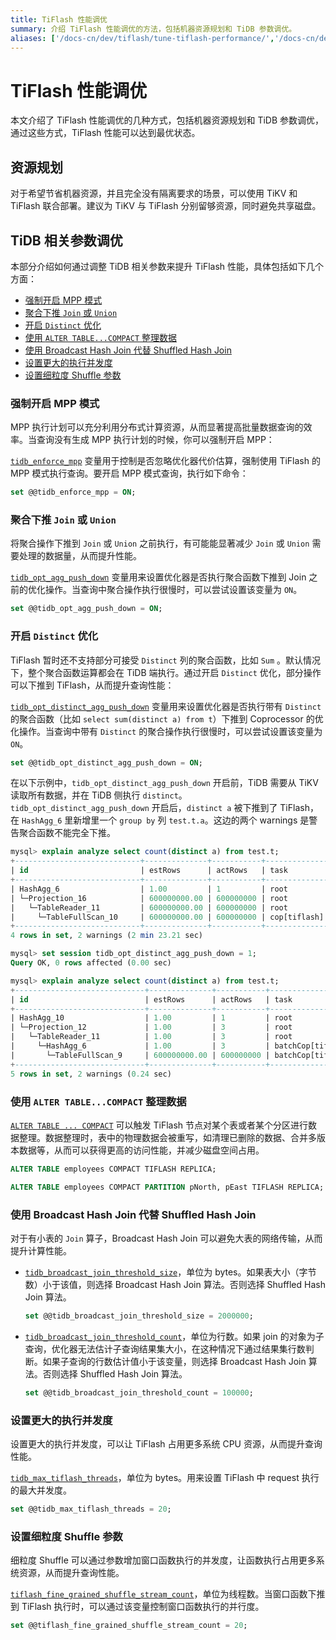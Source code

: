 ```yaml
---
title: TiFlash 性能调优
summary: 介绍 TiFlash 性能调优的方法，包括机器资源规划和 TiDB 参数调优。
aliases: ['/docs-cn/dev/tiflash/tune-tiflash-performance/','/docs-cn/dev/reference/tiflash/tune-performance/']
---
```


# TiFlash 性能调优

本文介绍了 TiFlash 性能调优的几种方式，包括机器资源规划和 TiDB 参数调优，通过这些方式，TiFlash 性能可以达到最优状态。

## 资源规划

对于希望节省机器资源，并且完全没有隔离要求的场景，可以使用 TiKV 和 TiFlash 联合部署。建议为 TiKV 与 TiFlash 分别留够资源，同时避免共享磁盘。

## TiDB 相关参数调优

本部分介绍如何通过调整 TiDB 相关参数来提升 TiFlash 性能，具体包括如下几个方面：

- [强制开启 MPP 模式](#强制开启-mpp-模式)
- [聚合下推 `Join` 或 `Union`](#聚合下推-join-或-union)
- [开启 `Distinct` 优化](#开启-distinct-优化)
- [使用 `ALTER TABLE...COMPACT` 整理数据](#使用-alter-tablecompact-整理数据)
- [使用 Broadcast Hash Join 代替 Shuffled Hash Join](#使用-broadcast-hash-join-代替-shuffled-hash-join)
- [设置更大的执行并发度](#设置更大的执行并发度)
- [设置细粒度 Shuffle 参数](#设置细粒度-shuffle-参数)

### 强制开启 MPP 模式

MPP 执行计划可以充分利用分布式计算资源，从而显著提高批量数据查询的效率。当查询没有生成 MPP 执行计划的时候，你可以强制开启 MPP：

[`tidb_enforce_mpp`](/system-variables.md#tidb_enforce_mpp-从-v51-版本开始引入) 变量用于控制是否忽略优化器代价估算，强制使用 TiFlash 的 MPP 模式执行查询。要开启 MPP 模式查询，执行如下命令：

```sql
set @@tidb_enforce_mpp = ON;
```

### 聚合下推 `Join` 或 `Union`

将聚合操作下推到 `Join` 或 `Union` 之前执行，有可能能显著减少 `Join` 或 `Union` 需要处理的数据量，从而提升性能。

[`tidb_opt_agg_push_down`](/system-variables.md#tidb_opt_agg_push_down) 变量用来设置优化器是否执行聚合函数下推到 Join 之前的优化操作。当查询中聚合操作执行很慢时，可以尝试设置该变量为 `ON`。

```sql
set @@tidb_opt_agg_push_down = ON;
```

### 开启 `Distinct` 优化

TiFlash 暂时还不支持部分可接受 `Distinct` 列的聚合函数，比如 `Sum` 。默认情况下，整个聚合函数运算都会在 TiDB 端执行。通过开启 `Distinct` 优化，部分操作可以下推到 TiFlash，从而提升查询性能：

[`tidb_opt_distinct_agg_push_down`](/system-variables.md#tidb_opt_distinct_agg_push_down) 变量用来设置优化器是否执行带有 `Distinct` 的聚合函数（比如 `select sum(distinct a) from t`）下推到 Coprocessor 的优化操作。当查询中带有 `Distinct` 的聚合操作执行很慢时，可以尝试设置该变量为 `ON`。

```sql
set @@tidb_opt_distinct_agg_push_down = ON;
```

在以下示例中，`tidb_opt_distinct_agg_push_down` 开启前，TiDB 需要从 TiKV 读取所有数据，并在 TiDB 侧执行 `distinct`。`tidb_opt_distinct_agg_push_down` 开启后，`distinct a` 被下推到了 TiFlash，在 `HashAgg_6` 里新增里一个 `group by` 列 `test.t.a`。这边的两个 warnings 是警告聚合函数不能完全下推。

```sql
mysql> explain analyze select count(distinct a) from test.t;
+----------------------------+--------------+-----------+--------------+---------------+--------------------------------------------------------------------------------------------------------------------------------------------------------------------------------------------------------------------------------------------------------------------------------------------------------------------------------------------------+--------------------------------------------------------+----------+---------+
| id                         | estRows      | actRows   | task         | access object | execution info                                                                                                                                                                                                                                                                                                                                   | operator info                                          | memory   | disk    |
+----------------------------+--------------+-----------+--------------+---------------+--------------------------------------------------------------------------------------------------------------------------------------------------------------------------------------------------------------------------------------------------------------------------------------------------------------------------------------------------+--------------------------------------------------------+----------+---------+
| HashAgg_6                  | 1.00         | 1         | root         |               | time:2m23.2s, loops:2                                                                                                                                                                                                                                                                                                                            | funcs:sum(distinct Column#23)->Column#22               | 41.3 KB  | 0 Bytes |
| └─Projection_16            | 600000000.00 | 600000000 | root         |               | time:2.51s, loops:586548, Concurrency:5                                                                                                                                                                                                                                                                                                          | cast(test.t.a, decimal(10,0) BINARY)->Column#23        | 243.2 KB | N/A     |
|   └─TableReader_11         | 600000000.00 | 600000000 | root         |               | time:1.6s, loops:586548, cop_task: {num: 1173, max: 256.2ms, min: 25.1ms, avg: 46.9ms, p95: 63.5ms, rpc_num: 1173, rpc_time: 55s, copr_cache_hit_ratio: 0.00, distsql_concurrency: 15}                                                                                                                                                           | data:TableFullScan_10                                  | 70.2 MB  | N/A     |
|     └─TableFullScan_10     | 600000000.00 | 600000000 | cop[tiflash] | table:t       | tiflash_task:{proc max:9ms, min:531µs, avg: 4.49ms, p80:5.55ms, p95:6.74ms, iters:9390, tasks:1173, threads:1173}, tiflash_scan:{dtfile:{total_scanned_packs:73834, total_skipped_packs:1231, total_scanned_rows:600010914, total_skipped_rows:9988978, total_rs_index_load_time: 0ms, total_read_time: 16ms}, total_create_snapshot_time: 0ms}  | keep order:false                                       | N/A      | N/A     |
+----------------------------+--------------+-----------+--------------+---------------+--------------------------------------------------------------------------------------------------------------------------------------------------------------------------------------------------------------------------------------------------------------------------------------------------------------------------------------------------+--------------------------------------------------------+----------+---------+
4 rows in set, 2 warnings (2 min 23.21 sec)

mysql> set session tidb_opt_distinct_agg_push_down = 1;
Query OK, 0 rows affected (0.00 sec)

mysql> explain analyze select count(distinct a) from test.t;
+-----------------------------+--------------+-----------+-------------------+---------------+-----------------------------------------------------------------------------------------------------------------------------------------------------------------------------------------------------------------------------------------------------------------------------------------------------------------------------------------------+--------------------------------------------------------+-----------+---------+
| id                          | estRows      | actRows   | task              | access object | execution info                                                                                                                                                                                                                                                                                                                                | operator info                                          | memory    | disk    |
+-----------------------------+--------------+-----------+-------------------+---------------+-----------------------------------------------------------------------------------------------------------------------------------------------------------------------------------------------------------------------------------------------------------------------------------------------------------------------------------------------+--------------------------------------------------------+-----------+---------+
| HashAgg_10                  | 1.00         | 1         | root              |               | time:233.8ms, loops:2                                                                                                                                                                                                                                                                                                                         | funcs:sum(distinct Column#23)->Column#22               | 2.42 KB   | 0 Bytes |
| └─Projection_12             | 1.00         | 3         | root              |               | time:233.7ms, loops:2, Concurrency:OFF                                                                                                                                                                                                                                                                                                        | cast(test.c.a, decimal(10,0) BINARY)->Column#23        | 380 Bytes | N/A     |
|   └─TableReader_11          | 1.00         | 3         | root              |               | time:233.7ms, loops:2, cop_task: {num: 6, max: 0s, min: 0s, avg: 0s, p95: 0s, copr_cache_hit_ratio: 0.00, distsql_concurrency: 15}                                                                                                                                                                                                            | data:HashAgg_6                                         | 100 Bytes | N/A     |
|     └─HashAgg_6             | 1.00         | 3         | batchCop[tiflash] |               | tiflash_task:{proc max:225.8ms, min:210.7ms, avg: 216.9ms, p80:225.8ms, p95:225.8ms, iters:3, tasks:3, threads:60}                                                                                                                                                                                                                            | group by:test.t.a,                                     | N/A       | N/A     |
|       └─TableFullScan_9     | 600000000.00 | 600000000 | batchCop[tiflash] | table:C       | tiflash_task:{proc max:50.3ms, min:33.7ms, avg: 44.6ms, p80:50.3ms, p95:50.3ms, iters:9387, tasks:3, threads:60}, tiflash_scan:{dtfile:{total_scanned_packs:73833, total_skipped_packs:475, total_scanned_rows:600000000, total_skipped_rows:3852098, total_rs_index_load_time: 0ms, total_read_time: 84ms}, total_create_snapshot_time: 0ms} | keep order:false                                       | N/A       | N/A     |
+-----------------------------+--------------+-----------+-------------------+---------------+-----------------------------------------------------------------------------------------------------------------------------------------------------------------------------------------------------------------------------------------------------------------------------------------------------------------------------------------------+--------------------------------------------------------+-----------+---------+
5 rows in set, 2 warnings (0.24 sec)
```


### 使用 `ALTER TABLE...COMPACT` 整理数据

[`ALTER TABLE ... COMPACT`](/sql-statements/sql-statement-alter-table-compact.md) 可以触发 TiFlash 节点对某个表或者某个分区进行数据整理。数据整理时，表中的物理数据会被重写，如清理已删除的数据、合并多版本数据等，从而可以获得更高的访问性能，并减少磁盘空间占用。

```sql
ALTER TABLE employees COMPACT TIFLASH REPLICA;
```

```sql
ALTER TABLE employees COMPACT PARTITION pNorth, pEast TIFLASH REPLICA;
```

### 使用 Broadcast Hash Join 代替 Shuffled Hash Join

对于有小表的 `Join` 算子，Broadcast Hash Join 可以避免大表的网络传输，从而提升计算性能。

- [`tidb_broadcast_join_threshold_size`](/system-variables.md#tidb_broadcast_join_threshold_count-从-v50-版本开始引入)，单位为 bytes。如果表大小（字节数）小于该值，则选择 Broadcast Hash Join 算法。否则选择 Shuffled Hash Join 算法。

    ```sql
    set @@tidb_broadcast_join_threshold_size = 2000000;
    ```

- [`tidb_broadcast_join_threshold_count`](/system-variables.md#tidb_broadcast_join_threshold_count-从-v50-版本开始引入)，单位为行数。如果 join 的对象为子查询，优化器无法估计子查询结果集大小，在这种情况下通过结果集行数判断。如果子查询的行数估计值小于该变量，则选择 Broadcast Hash Join 算法。否则选择 Shuffled Hash Join 算法。

    ```sql
    set @@tidb_broadcast_join_threshold_count = 100000;
    ```

### 设置更大的执行并发度

设置更大的执行并发度，可以让 TiFlash 占用更多系统 CPU 资源，从而提升查询性能。

[`tidb_max_tiflash_threads`](/system-variables.md#tidb_max_tiflash_threads-从-v610-版本开始引入)，单位为 bytes。用来设置 TiFlash 中 request 执行的最大并发度。

```sql
set @@tidb_max_tiflash_threads = 20;
```

### 设置细粒度 Shuffle 参数

细粒度 Shuffle 可以通过参数增加窗口函数执行的并发度，让函数执行占用更多系统资源，从而提升查询性能。

[`tiflash_fine_grained_shuffle_stream_count`](/system-variables.md#tiflash_fine_grained_shuffle_stream_count-从-v620-版本开始引入)，单位为线程数。当窗口函数下推到 TiFlash 执行时，可以通过该变量控制窗口函数执行的并行度。

```sql
set @@tiflash_fine_grained_shuffle_stream_count = 20;
```
